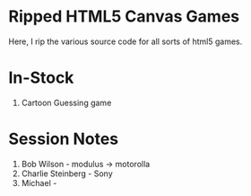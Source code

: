 Ripped HTML5 Canvas Games
==
Here, I rip the various source code for all sorts of html5 games.

In-Stock
==
1. Cartoon Guessing game

Session Notes
==
1. Bob Wilson - modulus -> motorolla
2. Charlie Steinberg - Sony
3. Michael - 
